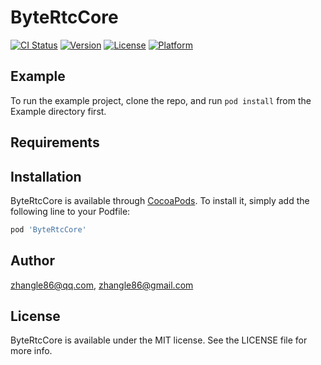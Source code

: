 # ByteRtcCore

[![CI Status](http://img.shields.io/travis/zhangle86@qq.com/ByteRtcCore.svg?style=flat)](https://travis-ci.org/zhangle86@qq.com/ByteRtcCore)
[![Version](https://img.shields.io/cocoapods/v/ByteRtcCore.svg?style=flat)](http://cocoapods.org/pods/ByteRtcCore)
[![License](https://img.shields.io/cocoapods/l/ByteRtcCore.svg?style=flat)](http://cocoapods.org/pods/ByteRtcCore)
[![Platform](https://img.shields.io/cocoapods/p/ByteRtcCore.svg?style=flat)](http://cocoapods.org/pods/ByteRtcCore)

## Example

To run the example project, clone the repo, and run `pod install` from the Example directory first.

## Requirements

## Installation

ByteRtcCore is available through [CocoaPods](http://cocoapods.org). To install
it, simply add the following line to your Podfile:

```ruby
pod 'ByteRtcCore'
```

## Author

zhangle86@qq.com, zhangle86@gmail.com

## License

ByteRtcCore is available under the MIT license. See the LICENSE file for more info.
